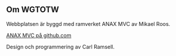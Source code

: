 Om WGTOTW
---------

Webbplatsen är byggd med ramverket ANAX MVC av Mikael Roos.

[ANAX MVC på github.com](https://github.com/mosbth/Anax-MVC)

Design och programmering av Carl Ramsell.
